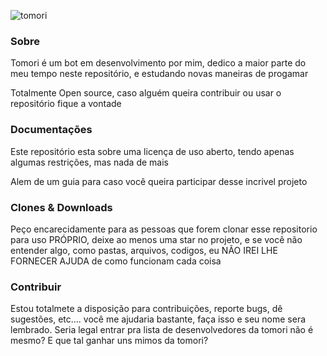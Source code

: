
![tomori](https://images-ext-1.discordapp.net/external/5afy1tBggsffkQwXzW_uc0q17yGCY-vUL2xP_S7qOWI/%3Fsize%3D2048/https/cdn.discordapp.com/avatars/856578187504254976/176a70578661105fed51bc8b5cc284be.png)
### Sobre

Tomori é um bot em desenvolvimento por mim, dedico a maior parte do meu tempo neste repositório, e estudando novas maneiras de progamar

Totalmente Open source, caso alguém queira contribuir ou usar o repositório fique a vontade

### Documentações
Este repositório esta sobre uma licença de uso aberto, tendo apenas algumas restrições, mas nada de mais

Alem de um guia para caso você queira participar desse incrivel projeto

### Clones & Downloads

Peço encarecidamente para as pessoas que forem clonar esse repositorio para uso PRÓPRIO, deixe ao menos uma star no projeto, e se você não entender algo, como pastas, arquivos, codigos, eu NÃO IREI LHE FORNECER AJUDA de como funcionam cada coisa

### Contribuir

Estou totalmete a disposição para contribuições, reporte bugs, dê sugestões, etc.... você me ajudaria bastante, faça isso e seu nome sera lembrado. Seria legal entrar pra lista de desenvolvedores da tomori não é mesmo? E que tal ganhar uns mimos da tomori?
